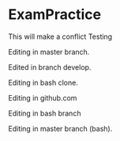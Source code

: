 # ExamPractice


This will make a conflict
Testing


Editing in master branch.

Edited in branch develop.



Editing in bash clone.


Editing in github.com

Editing in bash branch

Editing in master branch (bash).

